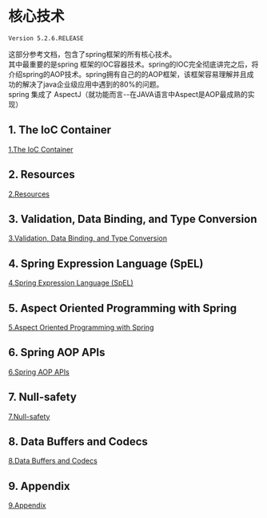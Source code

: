 # 核心技术  
~~~
Version 5.2.6.RELEASE
~~~  
这部分参考文档，包含了spring框架的所有核心技术。   
其中最重要的是spring 框架的IOC容器技术。spring的IOC完全彻底讲完之后，将介绍spring的AOP技术。spring拥有自己的的AOP框架，该框架容易理解并且成功的解决了java企业级应用中遇到的80%的问题。  
spring 集成了 AspectJ（就功能而言--在JAVA语言中Aspect是AOP最成熟的实现）  
## 1. The IoC Container  
[1.The IoC Container](./Core_Technologies/The_IoC_Container.md)  
## 2. Resources  
[2.Resources](./Core_Technologies/Resources.md)  
## 3. Validation, Data Binding, and Type Conversion  
[3.Validation, Data Binding, and Type Conversion](./Core_Technologies/Validation_DataBinding_TypeConversion.md)  
## 4. Spring Expression Language (SpEL)  
[4.Spring Expression Language (SpEL)](./Core_Technologies/Spring_Expression_Language.md)  
## 5. Aspect Oriented Programming with Spring  
[5.Aspect Oriented Programming with Spring](./Core_Technologies/Aspect_Oriented_Programming_with_Spring.md)  
## 6. Spring AOP APIs  
[6.Spring AOP APIs](./Core_Technologies/Spring_AOP_APIs.md)  
## 7. Null-safety  
[7.Null-safety](./Core_Technologies/Null-safety.md)  
## 8. Data Buffers and Codecs  
[8.Data Buffers and Codecs](./Core_Technologies/Data_Buffers_and_Codecs.md)  
## 9. Appendix  
[9.Appendix](./Core_Technologies/Appendix.md) 




